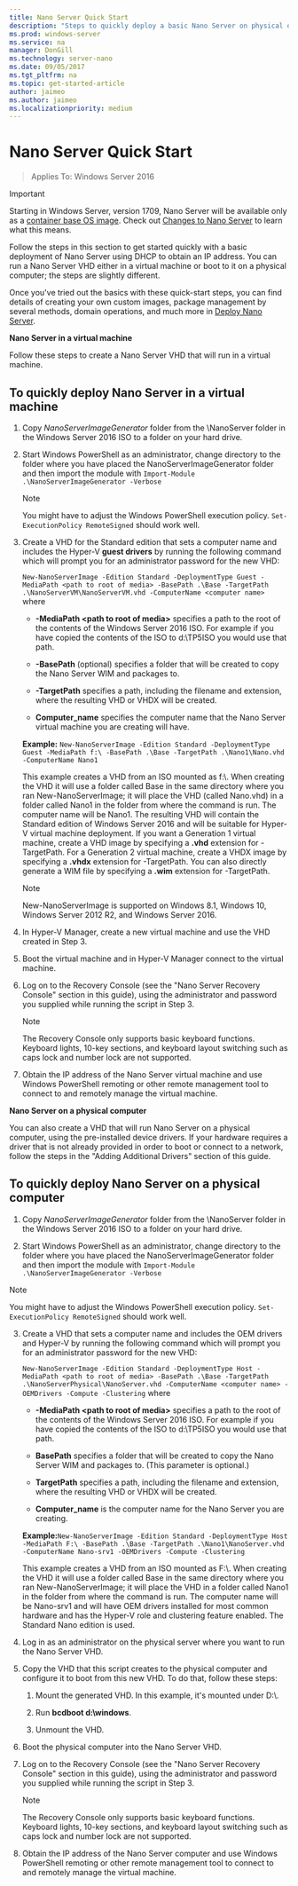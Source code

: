 ```yaml
---
title: Nano Server Quick Start
description: "Steps to quickly deploy a basic Nano Server on physical or virtual machines"
ms.prod: windows-server
ms.service: na
manager: DonGill
ms.technology: server-nano
ms.date: 09/05/2017
ms.tgt_pltfrm: na
ms.topic: get-started-article
author: jaimeo
ms.author: jaimeo
ms.localizationpriority: medium
---
```

# Nano Server Quick Start

>Applies To: Windows Server 2016

> [!IMPORTANT]
> Starting in Windows Server, version 1709, Nano Server will be available only as a [container base OS image](/virtualization/windowscontainers/quick-start/using-insider-container-images#install-base-container-image). Check out [Changes to Nano Server](nano-in-semi-annual-channel.md) to learn what this means. 

Follow the steps in this section to get started quickly with a basic deployment of Nano Server using DHCP to obtain an IP address. You can run a Nano Server VHD either in a virtual machine or boot to it on a physical computer; the steps are slightly different.

Once you've tried out the basics with these quick-start steps, you can find details of creating your own custom images, package management by several methods, domain operations, and much more in [Deploy Nano Server](Deploy-Nano-Server.md).
  
**Nano Server in a virtual machine**  
  
Follow these steps to create a Nano Server VHD that will run in a virtual machine.  
  
## To quickly deploy Nano Server in a virtual machine  
  
1. Copy *NanoServerImageGenerator* folder from the \NanoServer folder in the Windows Server 2016 ISO to a folder on your hard drive.  
  
2. Start Windows PowerShell as an administrator, change directory to the folder where you have placed the NanoServerImageGenerator folder and then import the module with `Import-Module .\NanoServerImageGenerator -Verbose`  
   >[!NOTE]  
   >You might have to adjust the Windows PowerShell execution policy. `Set-ExecutionPolicy RemoteSigned` should work well.  
  
3. Create a VHD for the Standard edition that sets a computer name and includes the Hyper-V **guest drivers** by running the following command which will prompt you for an administrator password for the new VHD:  
  
   `New-NanoServerImage -Edition Standard -DeploymentType Guest -MediaPath <path to root of media> -BasePath .\Base -TargetPath .\NanoServerVM\NanoServerVM.vhd -ComputerName <computer name>` where  
  
   -   **-MediaPath <path to root of media\>** specifies a path to the root of the contents of the Windows Server 2016 ISO. For example if you have copied the contents of the ISO to d:\TP5ISO you would use that path.  
  
   -   **-BasePath** (optional) specifies a folder that will be created to copy the Nano Server WIM and packages to.  
  
   -   **-TargetPath** specifies a path, including the filename and extension, where the resulting VHD or VHDX will be created.  
  
   -   **Computer_name** specifies the computer name that the Nano Server virtual machine you are creating will have.  
  
   **Example:** `New-NanoServerImage -Edition Standard -DeploymentType Guest -MediaPath f:\ -BasePath .\Base -TargetPath .\Nano1\Nano.vhd -ComputerName Nano1`  
  
   This example creates a VHD from an ISO mounted as f:\\. When creating the VHD it will use a folder called Base in the same directory where you ran New-NanoServerImage; it will place the VHD (called Nano.vhd) in a folder called Nano1 in the folder from where the command is run. The computer name will be Nano1. The resulting VHD will contain the Standard edition of Windows Server 2016 and will be suitable for Hyper-V virtual machine deployment. If you want a Generation 1 virtual machine, create a VHD image by specifying a  **.vhd** extension for -TargetPath. For a Generation 2 virtual machine, create a VHDX image by specifying a  **.vhdx** extension for -TargetPath. You can also directly generate a WIM file by specifying a **.wim** extension for -TargetPath.  
  
   > [!NOTE]  
   > New-NanoServerImage is supported on Windows 8.1, Windows 10, Windows Server 2012 R2, and Windows Server 2016.  
  
4. In Hyper-V Manager, create a new virtual machine and use the VHD created in Step 3.  
  
5. Boot the virtual machine and in Hyper-V Manager connect to the virtual machine.  
  
6. Log on to the Recovery Console (see the "Nano Server Recovery Console" section in this guide), using the administrator and password you supplied while running the script in Step 3.  
   > [!NOTE]  
   > The Recovery Console only supports basic keyboard functions. Keyboard lights, 10-key sections, and keyboard layout switching such as caps lock and number lock are not supported.
  
7. Obtain the IP address of the Nano Server virtual machine and use Windows PowerShell remoting or other remote management tool to connect to and remotely manage the virtual machine.  
  
**Nano Server on a physical computer**  
  
You can also create a VHD that will run Nano Server on a physical computer, using the pre-installed device drivers. If your hardware requires a driver that is not already provided in order to boot or connect to a network, follow the steps in the "Adding Additional Drivers" section of this guide.  
  
## To quickly deploy Nano Server on a physical computer  
  
1.  Copy *NanoServerImageGenerator* folder from the \NanoServer folder in the Windows Server 2016 ISO to a folder on your hard drive.  
  
2.  Start Windows PowerShell as an administrator, change directory to the folder where you have placed the NanoServerImageGenerator folder and then import the module with `Import-Module .\NanoServerImageGenerator -Verbose`  
  
>[!NOTE]  
>You might have to adjust the Windows PowerShell execution policy. `Set-ExecutionPolicy RemoteSigned` should work well.  
  
3. Create a VHD that sets a computer name and includes the OEM drivers and Hyper-V by running the following command which will prompt you for an administrator password for the new VHD:  
  
   `New-NanoServerImage -Edition Standard -DeploymentType Host -MediaPath <path to root of media> -BasePath .\Base -TargetPath .\NanoServerPhysical\NanoServer.vhd -ComputerName <computer name> -OEMDrivers -Compute -Clustering` where  
  
   -   **-MediaPath <path to root of media\>** specifies a path to the root of the contents of the Windows Server 2016 ISO. For example if you have copied the contents of the ISO to d:\TP5ISO you would use that path.  
  
   -   **BasePath** specifies a folder that will be created to copy the Nano Server WIM and packages to. (This parameter is optional.)  
  
   -   **TargetPath** specifies a path, including the filename and extension, where the resulting VHD or VHDX will be created.  
  
   -   **Computer_name** is the computer name for the Nano Server you are creating.  
  
   **Example:**`New-NanoServerImage -Edition Standard -DeploymentType Host -MediaPath F:\ -BasePath .\Base -TargetPath .\Nano1\NanoServer.vhd -ComputerName Nano-srv1 -OEMDrivers -Compute -Clustering`  
  
   This example creates a VHD from an ISO mounted as F:\\. When creating the VHD it will use a folder called Base in the same directory where you ran New-NanoServerImage; it will place the VHD in a folder called Nano1 in the folder from where the command is run. The computer name will be Nano-srv1 and will have OEM drivers installed for most common hardware and has the Hyper-V role and clustering feature enabled. The Standard Nano edition is used.  
  
4. Log in as an administrator on the physical server where you want to run the Nano Server VHD.  
  
5. Copy the VHD that this script creates to the physical computer and configure it to boot from this new VHD. To do that, follow these steps:  
  
   1.  Mount the generated VHD. In this example, it's mounted under D:\\.  
  
   2.  Run **bcdboot d:\windows**.  
  
   3.  Unmount the VHD.  
  
6. Boot the physical computer into the Nano Server VHD.  
  
7. Log on to the Recovery Console (see the "Nano Server Recovery Console" section in this guide), using the administrator and password you supplied while running the script in Step 3.
   > [!NOTE]  
   > The Recovery Console only supports basic keyboard functions. Keyboard lights, 10-key sections, and keyboard layout switching such as caps lock and number lock are not supported. 
  
8. Obtain the IP address of the Nano Server computer and use Windows PowerShell remoting or other remote management tool to connect to and remotely manage the virtual machine.  
